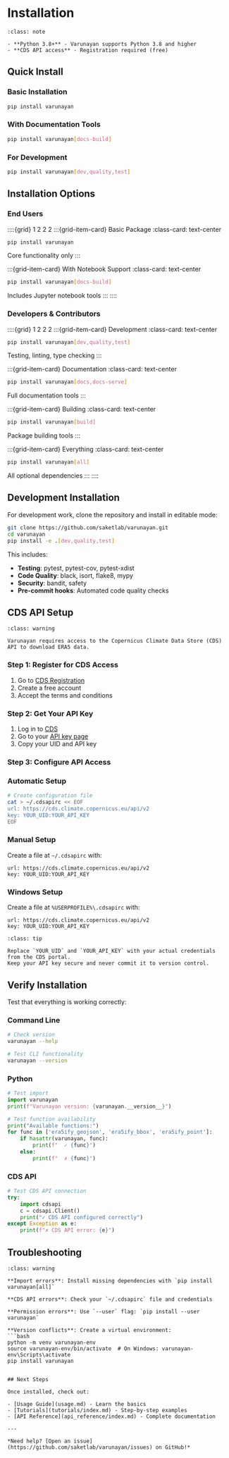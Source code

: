 # Installation

```{admonition} Prerequisites
:class: note

- **Python 3.8+** - Varunayan supports Python 3.8 and higher
- **CDS API access** - Registration required (free)
```

## Quick Install

### Basic Installation
```bash
pip install varunayan
```

### With Documentation Tools
```bash
pip install varunayan[docs-build]
```

### For Development
```bash
pip install varunayan[dev,quality,test]
```

## Installation Options

### End Users

::::{grid} 1 2 2 2
:::{grid-item-card} Basic Package
:class-card: text-center

```bash
pip install varunayan
```

Core functionality only
:::

:::{grid-item-card} With Notebook Support
:class-card: text-center

```bash
pip install varunayan[docs-build]
```

Includes Jupyter notebook tools
:::
::::

### Developers & Contributors

::::{grid} 1 2 2 2
:::{grid-item-card} Development
:class-card: text-center

```bash
pip install varunayan[dev,quality,test]
```

Testing, linting, type checking
:::

:::{grid-item-card} Documentation
:class-card: text-center

```bash
pip install varunayan[docs,docs-serve]
```

Full documentation tools
:::

:::{grid-item-card} Building
:class-card: text-center

```bash
pip install varunayan[build]
```

Package building tools
:::

:::{grid-item-card} Everything
:class-card: text-center

```bash
pip install varunayan[all]
```

All optional dependencies
:::
::::

## Development Installation

For development work, clone the repository and install in editable mode:

```bash
git clone https://github.com/saketlab/varunayan.git
cd varunayan
pip install -e .[dev,quality,test]
```

This includes:
- **Testing**: pytest, pytest-cov, pytest-xdist
- **Code Quality**: black, isort, flake8, mypy
- **Security**: bandit, safety
- **Pre-commit hooks**: Automated code quality checks

## CDS API Setup

```{admonition} Required for Data Download
:class: warning

Varunayan requires access to the Copernicus Climate Data Store (CDS) API to download ERA5 data.
```

### Step 1: Register for CDS Access

1. Go to [CDS Registration](https://cds.climate.copernicus.eu/user/register)
2. Create a free account
3. Accept the terms and conditions

### Step 2: Get Your API Key

1. Log in to [CDS](https://cds.climate.copernicus.eu/)
2. Go to your [API key page](https://cds.climate.copernicus.eu/api-how-to)
3. Copy your UID and API key

### Step 3: Configure API Access

### Automatic Setup
```bash
# Create configuration file
cat > ~/.cdsapirc << EOF
url: https://cds.climate.copernicus.eu/api/v2
key: YOUR_UID:YOUR_API_KEY
EOF
```

### Manual Setup
Create a file at `~/.cdsapirc` with:
```text
url: https://cds.climate.copernicus.eu/api/v2
key: YOUR_UID:YOUR_API_KEY
```

### Windows Setup
Create a file at `%USERPROFILE%\.cdsapirc` with:
```text
url: https://cds.climate.copernicus.eu/api/v2
key: YOUR_UID:YOUR_API_KEY
```

```{admonition} Security Note
:class: tip

Replace `YOUR_UID` and `YOUR_API_KEY` with your actual credentials from the CDS portal.
Keep your API key secure and never commit it to version control.
```

## Verify Installation

Test that everything is working correctly:

### Command Line
```bash
# Check version
varunayan --help

# Test CLI functionality  
varunayan --version
```

### Python
```python
# Test import
import varunayan
print(f"Varunayan version: {varunayan.__version__}")

# Test function availability
print("Available functions:")
for func in ['era5ify_geojson', 'era5ify_bbox', 'era5ify_point']:
    if hasattr(varunayan, func):
        print(f"  ✓ {func}")
    else:
        print(f"  ✗ {func}")
```

### CDS API
```python
# Test CDS API connection
try:
    import cdsapi
    c = cdsapi.Client()
    print("✓ CDS API configured correctly")
except Exception as e:
    print(f"✗ CDS API error: {e}")
```

## Troubleshooting

```{admonition} Common Issues
:class: warning

**Import errors**: Install missing dependencies with `pip install varunayan[all]`

**CDS API errors**: Check your `~/.cdsapirc` file and credentials

**Permission errors**: Use `--user` flag: `pip install --user varunayan`

**Version conflicts**: Create a virtual environment:
```bash
python -m venv varunayan-env
source varunayan-env/bin/activate  # On Windows: varunayan-env\Scripts\activate
pip install varunayan
```
```

## Next Steps

Once installed, check out:

- [Usage Guide](usage.md) - Learn the basics
- [Tutorials](tutorials/index.md) - Step-by-step examples  
- [API Reference](api_reference/index.md) - Complete documentation

---

*Need help? [Open an issue](https://github.com/saketlab/varunayan/issues) on GitHub!*
